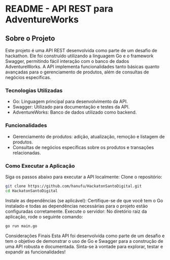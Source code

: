 # README - API REST para AdventureWorks
## Sobre o Projeto
Este projeto é uma API REST desenvolvida como parte de um desafio de hackathon. Ele foi construído utilizando a linguagem Go e o framework Swagger, permitindo fácil interação com o banco de dados AdventureWorks. A API implementa funcionalidades tanto básicas quanto avançadas para o gerenciamento de produtos, além de consultas de negócios específicas.

### Tecnologias Utilizadas
* Go: Linguagem principal para desenvolvimento da API.
* Swagger: Utilizado para documentação e testes da API.
* AdventureWorks: Banco de dados utilizado como backend.
### Funcionalidades
* Gerenciamento de produtos: adição, atualização, remoção e listagem de produtos.
* Consultas de negócios específicas sobre os produtos e transações relacionadas.
### Como Executar a Aplicação

Siga os passos abaixo para executar a API localmente:
Clone o repositório:
```bash
git clone https://github.com/hanufu/HackatonSantoDigital.git
cd HackatonSantoDigital
```
Instale as dependências (se aplicável): Certifique-se de que você tem o Go instalado e todas as dependências necessárias para o projeto estão configuradas corretamente.
Execute o servidor: No diretório raiz da aplicação, rode o seguinte comando:
```bash
go run main.go
```

Considerações Finais
Esta API foi desenvolvida como parte de um desafio e tem o objetivo de demonstrar o uso de Go e Swagger para a construção de uma API robusta e documentada. Sinta-se à vontade para explorar, testar e expandir as funcionalidades!
